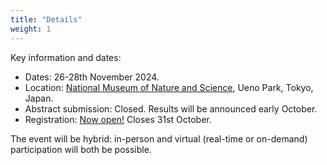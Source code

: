 ```yaml
---
title: "Details"
weight: 1
---
```


Key information and dates:
- Dates: 26-28th November 2024.
- Location: [National Museum of Nature and Science](https://www.kahaku.go.jp/english/), Ueno Park, Tokyo, Japan.
- Abstract submission: Closed. Results will be announced early October.
- Registration: [Now open!](https://forms.gle/3LD7C8ZuMvqN8zQc9) Closes 31st October.

The event will be
hybrid: in-person and virtual (real-time or on-demand) participation will both be possible.

